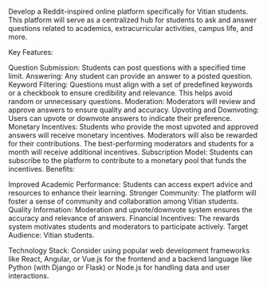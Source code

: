 Develop a Reddit-inspired online platform specifically for Vitian students. This platform will serve as a centralized hub for students to ask and answer questions related to academics, extracurricular activities, campus life, and more.

Key Features:

Question Submission: Students can post questions with a specified time limit.
Answering: Any student can provide an answer to a posted question.
Keyword Filtering: Questions must align with a set of predefined keywords or a checkbook to ensure credibility and relevance. This helps avoid random or unnecessary questions.
Moderation: Moderators will review and approve answers to ensure quality and accuracy.
Upvoting and Downvoting: Users can upvote or downvote answers to indicate their preference.
Monetary Incentives:
Students who provide the most upvoted and approved answers will receive monetary incentives.
Moderators will also be rewarded for their contributions.
The best-performing moderators and students for a month will receive additional incentives.
Subscription Model: Students can subscribe to the platform to contribute to a monetary pool that funds the incentives.
Benefits:

Improved Academic Performance: Students can access expert advice and resources to enhance their learning.
Stronger Community: The platform will foster a sense of community and collaboration among Vitian students.
Quality Information: Moderation and upvote/downvote system ensures the accuracy and relevance of answers.
Financial Incentives: The rewards system motivates students and moderators to participate actively.
Target Audience: Vitian students.

Technology Stack: Consider using popular web development frameworks like React, Angular, or Vue.js for the frontend and a backend language like Python (with Django or Flask) or Node.js for handling data and user interactions.
